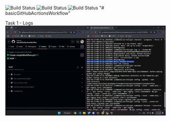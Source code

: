 ![Build Status](https://github.com/finkord/basicGitHubAcrtionsWorkflow/actions/workflows/pytest_workflow.yml/badge.svg)
![Build Status](https://github.com/finkord/basicGitHubAcrtionsWorkflow/actions/workflows/main.yml/badge.svg)
![Build Status](https://github.com/finkord/basicGitHubAcrtionsWorkflow/actions/workflows/main.yml/badge.svg)
"# basicGitHubAcrtionsWorkflow"

Task 1 - Logs
![Task 1](./images/rawLogsFromSimpleWorkflow.png)
